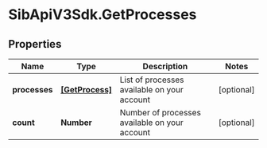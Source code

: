 # SibApiV3Sdk.GetProcesses

## Properties
Name | Type | Description | Notes
------------ | ------------- | ------------- | -------------
**processes** | [**[GetProcess]**](GetProcess.md) | List of processes available on your account | [optional] 
**count** | **Number** | Number of processes available on your account | [optional] 


